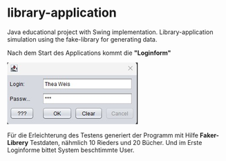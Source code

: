 # library-application
Java educational project with Swing implementation. Library-application simulation using the fake-library for generating data.

Nach dem Start des Applications kommt die __"Loginform"__ 

![___Loginform___](https://github.com/EllinaGorby/library/blob/main/Screenshot/Screenshot%20Login0.jpg)

Für die Erleichterung des Testens generiert der Programm mit Hilfe __Faker-Librery__ Testdaten, nähmlich 10 Rieders und 20 Bücher. Und im Erste Loginforme bittet System beschtimmte User.
